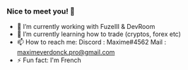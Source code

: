 ### Nice to meet you! 👋

- 🔭 I’m currently working with FuzeIII & DevRoom
- 🌱 I’m currently learning how to trade (cryptos, forex etc)
- 📫 How to reach me:
       Discord : Maxime#4562
       Mail    : maximeverdonck.pro@gmail.com
- ⚡ Fun fact: I'm French
